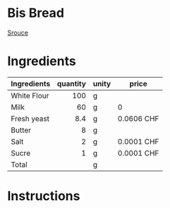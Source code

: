 # Bis Bread

[Srouce](https://painsuisse.ch/recette/bretzels/)

# Ingredients

| Ingredients   | quantity | unity | price      |
|:--------------|---------:|:------|------------|
| White Flour   |      100 | g     |            |
| Milk          |       60 | g     | 0          |
| Fresh yeast   |      8.4 | g     | 0.0606 CHF |
| Butter        |        8 | g     |            |
| Salt          |        2 | g     | 0.0001 CHF |
| Sucre         |        1 | g     | 0.0001 CHF |
| Total         |  | g     |            |

# Instructions

